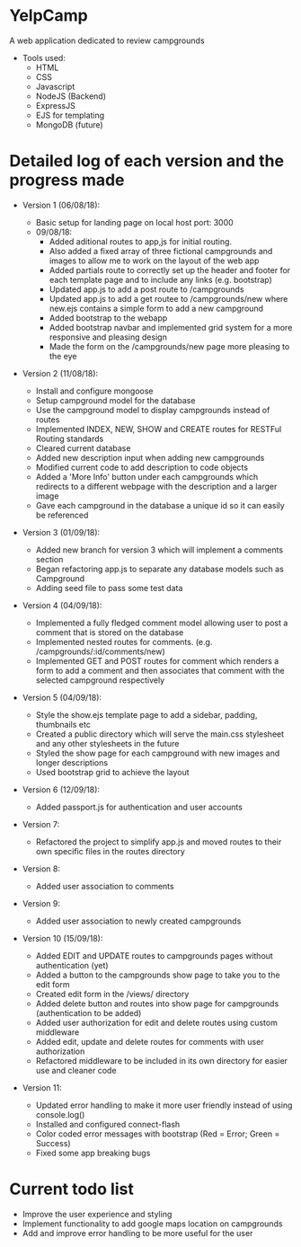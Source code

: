 # YelpCamp
A web application dedicated to review campgrounds

- Tools used:
   * HTML
   * CSS
   * Javascript
   * NodeJS (Backend)
   * ExpressJS
   * EJS for templating
   * MongoDB (future)

# Detailed log of each version and the progress made

- Version 1 (06/08/18):
   - Basic setup for landing page on local host port: 3000
   - 09/08/18:
      - Added aditional routes to app,js for initial routing.
      - Also added a fixed array of three fictional campgrounds and images to allow me to work on the layout of the web app
      - Added partials route to correctly set up the header and footer for each template page and to include any links (e.g. bootstrap)
      - Updated app.js to add a post route to /campgrounds
      - Updated app.js to add a get routee to /campgrounds/new where new.ejs contains a simple form to add a new campground
      - Added bootstrap to the webapp
      - Added bootstrap navbar and implemented grid system for a more responsive and pleasing design
      - Made the form on the /campgrounds/new page more pleasing to the eye

- Version 2 (11/08/18):
   - Install and configure mongoose
   - Setup campground model for the database
   - Use the campground model to display campgrounds instead of routes
   - Implemented INDEX, NEW, SHOW and CREATE routes for RESTFul Routing standards
   - Cleared current database
   - Added new description input when adding new campgrounds
   - Modified current code to add description to code objects
   - Added a 'More Info' button under each campgrounds which redirects to a different webpage with the description and a larger image
   - Gave each campground in the database a unique id so it can easily be referenced

- Version 3 (01/09/18):
   - Added new branch for version 3 which will implement a comments section
   - Began refactoring app.js to separate any database models such as Campground
   - Adding seed file to pass some test data

- Version 4 (04/09/18):
   - Implemented a fully fledged comment model allowing user to post a comment that is stored on the database
   - Implemented nested routes for comments. (e.g. /campgrounds/:id/comments/new)
   - Implemented GET and POST routes for comment which renders a form to add a comment and then associates that comment with the selected campground respectively

- Version 5 (04/09/18):
   - Style the show.ejs template page to add a sidebar, padding, thumbnails etc
   - Created a public directory which will serve the main.css stylesheet and any other stylesheets in the future
   - Styled the show page for each campground with new images and longer descriptions
   - Used bootstrap grid to achieve the layout

- Version 6 (12/09/18):
   - Added passport.js for authentication and user accounts

- Version 7:
   - Refactored the project to simplify app.js and moved routes to their own specific files in the routes directory

- Version 8:
   - Added user association to comments

- Version 9:
   - Added user association to newly created campgrounds

- Version 10 (15/09/18):
   - Added EDIT and UPDATE routes to campgrounds pages without authentication (yet)
   - Added a button to the campgrounds show page to take you to the edit form
   - Created edit form in the /views/ directory
   - Added delete button and routes into show page for campgrounds (authentication to be added)
   - Added user authorization for edit and delete routes using custom middleware 
   - Added edit, update and delete routes for comments with user authorization
   - Refactored middleware to be included in its own directory for easier use and cleaner code

- Version 11:
   - Updated error handling to make it more user friendly instead of using console.log()
   - Installed and configured connect-flash
   - Color coded error messages with bootstrap (Red = Error; Green = Success)
   - Fixed some app breaking bugs

# Current todo list
* Improve the user experience and styling
* Implement functionality to add google maps location on campgrounds
* Add and improve error handling to be more useful for the user